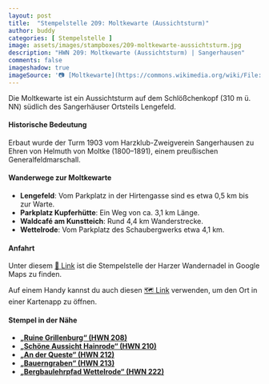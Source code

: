 ```yaml
---
layout: post
title:  "Stempelstelle 209: Moltkewarte (Aussichtsturm)"
author: buddy
categories: [ Stempelstelle ]
image: assets/images/stampboxes/209-moltkewarte-aussichtsturm.jpg
description: "HWN 209: Moltkewarte (Aussichtsturm) | Sangerhausen"
comments: false
imageshadow: true
imageSource: '📷 [Moltkewarte](https://commons.wikimedia.org/wiki/File:Moltkewarte.jpg) von <a href="https://de.wikipedia.org/wiki/User:Hejkal" class="extiw" title="de:User:Hejkal">Hejkal</a> at <a class="external text" href="https://de.wikipedia.org">de.wikipedia</a> unter Lizenz [CC BY-SA 2.0 de](https://creativecommons.org/licenses/by-sa/2.0/de/deed.en)'
---
```


Die Moltkewarte ist ein Aussichtsturm auf dem Schlößchenkopf (310 m ü. NN) südlich des Sangerhäuser Ortsteils Lengefeld. 

#### Historische Bedeutung

Erbaut wurde der Turm 1903 vom Harzklub-Zweigverein Sangerhausen zu Ehren von Helmuth von Moltke (1800–1891), einem preußischen Generalfeldmarschall. 

#### Wanderwege zur Moltkewarte

- **Lengefeld**: Vom Parkplatz in der Hirtengasse sind es etwa 0,5 km bis zur Warte.
- **Parkplatz Kupferhütte**: Ein Weg von ca. 3,1 km Länge.
- **Waldcafé am Kunstteich**: Rund 4,4 km Wanderstrecke.
- **Wettelrode**: Vom Parkplatz des Schaubergwerks etwa 4,1 km. 

#### Anfahrt

Unter diesem [📍 Link](https://www.google.com/maps/dir/?api=1&origin=&destination=51.49308%2C%2011.27100) ist die Stempelstelle der Harzer Wandernadel in Google Maps zu finden.

<div class="android-only">
  Auf einem Handy kannst du auch diesen 
  <a href="geo:51.49308,11.27100">🗺️ Link</a> 
  verwenden, um den Ort in einer Kartenapp zu öffnen.
  <p></p>
</div>

#### Stempel in der Nähe

- [**„Ruine Grillenburg“ (HWN 208)**](/stempelstelle-208-burgruine-grillenburg)
- [**„Schöne Aussicht Hainrode“ (HWN 210)**](/stempelstelle-210-schoene-aussicht-hainrode)
- [**„An der Queste“ (HWN 212)**](/stempelstelle-212-an-der-queste)
- [**„Bauerngraben“ (HWN 213)**](/stempelstelle-213-bauerngraben)
- [**„Bergbaulehrpfad Wettelrode“ (HWN 222)**](/stempelstelle-222-bergbaulehrpfad-wettelrode) 
